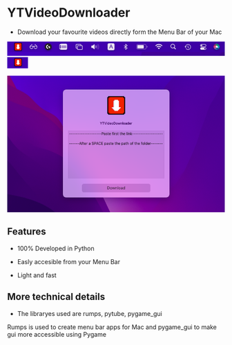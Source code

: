 # YTVideoDownloader

- Download your favourite videos directly form the Menu Bar of your Mac



![Alt text](2.png?raw=true) ![Alt text](1.png?raw=true)

![Alt text](3.png?raw=true)



## Features

- 100% Developed in Python

- Easly accesible from your Menu Bar

- Light and fast

## More technical details

- The libraryes used are rumps, pytube, pygame_gui

Rumps is used to create menu bar apps for Mac and pygame_gui to make gui more accessible using Pygame
